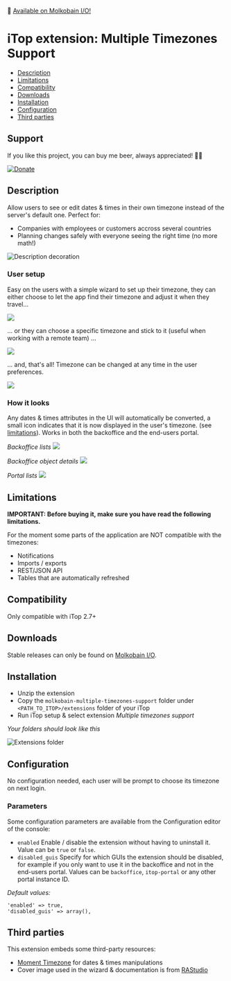 👋 [Available on Molkobain I/O!](https://www.molkobain.com/product/multiple-timezones-support/)

# iTop extension: Multiple Timezones Support
* [Description](#description)
* [Limitations](#limitations)
* [Compatibility](#compatibility)
* [Downloads](#downloads)
* [Installation](#installation)
* [Configuration](#configuration)
* [Third parties](#third-parties)

## Support
If you like this project, you can buy me beer, always appreciated! 🍻😁

[![Donate](https://img.shields.io/static/v1?label=Donate&message=Molkobain%20I/O&color=green&style=flat&logo=paypal)](https://www.paypal.com/cgi-bin/webscr?cmd=_s-xclick&hosted_button_id=BZR88J33D4RG6&source=url)

## Description
Allow users to see or edit dates & times in their own timezone instead of the server's default one. Perfect for:
 - Companies with employees or customers accross several countries
 - Planning changes safely with everyone seeing the right time (no more math!)

![Description decoration](docs/mmts-wizard-01.png)

### User setup
Easy on the users with a simple wizard to set up their timezone, they can either choose to let the app find their timezone and adjust it when they travel...

![](docs/mmts-wizard-02-auto.png)

... or they can choose a specific timezone and stick to it (useful when working with a remote team) ...

![](docs/mmts-wizard-02-user.png)

... and, that's all! Timezone can be changed at any time in the user preferences.

![](docs/mmts-wizard-03.png)

### How it looks
Any dates & times attributes in the UI will automatically be converted, a small icon indicates that it is now displayed in the user's timezone. (see [limitations](#limitations)). Works in both the backoffice and the end-users portal.

*Backoffice lists*
![](docs/mmts-console-lists.png)

*Backoffice object details*
![](docs/mmts-console-fields.png)

*Portal lists*
![](docs/mmts-portal-lists.png)

## Limitations
**IMPORTANT: Before buying it, make sure you have read the following limitations.**

For the moment some parts of the application are NOT compatible with the timezones:
- Notifications
- Imports / exports
- REST/JSON API
- Tables that are automatically refreshed

## Compatibility
Only compatible with iTop 2.7+

## Downloads
Stable releases can only be found on [Molkobain I/O](https://www.molkobain.com/product/multiple-timezones-support/).

## Installation
* Unzip the extension
* Copy the ``molkobain-multiple-timezones-support`` folder under ``<PATH_TO_ITOP>/extensions`` folder of your iTop
* Run iTop setup & select extension *Multiple timezones support*

*Your folders should look like this*

![Extensions folder](docs/mmts-install.png)

## Configuration
No configuration needed, each user will be prompt to choose its timezone on next login.

### Parameters
Some configuration parameters are available from the Configuration editor of the console:
* `enabled` Enable / disable the extension without having to uninstall it. Value can be `true` or `false`.
* `disabled_guis` Specify for which GUIs the extension should be disabled, for example if you only want to use it in the backoffice and not in the end-users portal. Values can be `backoffice`, `itop-portal` or any other portal instance ID.

*Default values:*
```
'enabled' => true,
'disabled_guis' => array(),
```

## Third parties
This extension embeds some third-party resources:
- [Moment Timezone](https://momentjs.com/timezone/) for dates & times manipulations
- Cover image used in the wizard & documentation is from [RAStudio](https://www.vectorstock.com/royalty-free-vectors/vectors-by_RAStudio)
